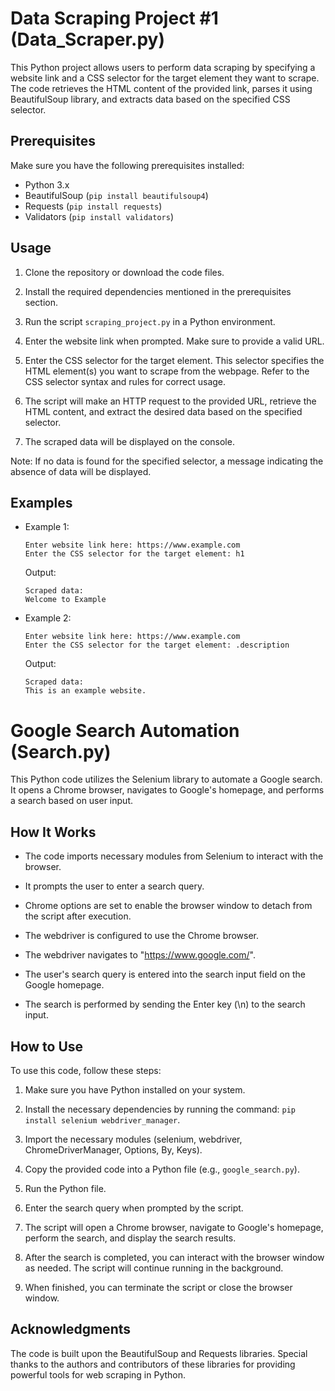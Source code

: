 # Data Scraping Project #1 (Data_Scraper.py)

This Python project allows users to perform data scraping by specifying a website link and a CSS selector for the target element they want to scrape. The code retrieves the HTML content of the provided link, parses it using BeautifulSoup library, and extracts data based on the specified CSS selector.

## Prerequisites

Make sure you have the following prerequisites installed:

- Python 3.x
- BeautifulSoup (`pip install beautifulsoup4`)
- Requests (`pip install requests`)
- Validators (`pip install validators`)

## Usage

1. Clone the repository or download the code files.

2. Install the required dependencies mentioned in the prerequisites section.

3. Run the script `scraping_project.py` in a Python environment.

4. Enter the website link when prompted. Make sure to provide a valid URL.

5. Enter the CSS selector for the target element. This selector specifies the HTML element(s) you want to scrape from the webpage. Refer to the CSS selector syntax and rules for correct usage.

6. The script will make an HTTP request to the provided URL, retrieve the HTML content, and extract the desired data based on the specified selector.

7. The scraped data will be displayed on the console.

Note: If no data is found for the specified selector, a message indicating the absence of data will be displayed.

## Examples

- Example 1:
  ```
  Enter website link here: https://www.example.com
  Enter the CSS selector for the target element: h1
  ```
  Output:
  ```
  Scraped data:
  Welcome to Example
  ```

- Example 2:
  ```
  Enter website link here: https://www.example.com
  Enter the CSS selector for the target element: .description
  ```
  Output:
  ```
  Scraped data:
  This is an example website.
  ```


# Google Search Automation (Search.py)

This Python code utilizes the Selenium library to automate a Google search. It opens a Chrome browser, navigates to Google's homepage, and performs a search based on user input.

## How It Works

- The code imports necessary modules from Selenium to interact with the browser.

- It prompts the user to enter a search query.

- Chrome options are set to enable the browser window to detach from the script after execution.

- The webdriver is configured to use the Chrome browser.

- The webdriver navigates to "https://www.google.com/".

- The user's search query is entered into the search input field on the Google homepage.

- The search is performed by sending the Enter key (\n) to the search input.

## How to Use

To use this code, follow these steps:

1. Make sure you have Python installed on your system.

2. Install the necessary dependencies by running the command: `pip install selenium webdriver_manager`.

3. Import the necessary modules (selenium, webdriver, ChromeDriverManager, Options, By, Keys).

4. Copy the provided code into a Python file (e.g., `google_search.py`).

5. Run the Python file.

6. Enter the search query when prompted by the script.

7. The script will open a Chrome browser, navigate to Google's homepage, perform the search, and display the search results.

8. After the search is completed, you can interact with the browser window as needed. The script will continue running in the background.

9. When finished, you can terminate the script or close the browser window.

## Acknowledgments

The code is built upon the BeautifulSoup and Requests libraries. Special thanks to the authors and contributors of these libraries for providing powerful tools for web scraping in Python.

